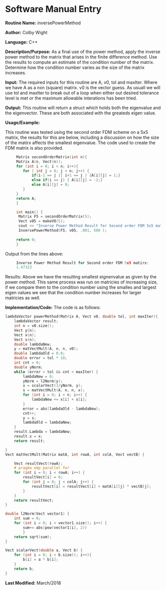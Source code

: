 # Software Manual Entry

**Routine Name:**  inversePowerMethod

**Author:** Colby Wight

**Language:** C++

**Description/Purpose:**  As a final use of the power method, apply the inverse power method to the matrix that arises in
the finite difference method. Use the results to compute an estimate of the condition number of the matrix.
Determine how the condition number varies as the size of the matrix increases.

**Input:** The required inputs for this routine are A, v0, tol and maxIter. Where we have A as a nxn (square) matrix. v0 is the vector guess. As usuall we will use tol and maxIter to break out of a loop when either out desired tolerance level is met or the maximum allowable interations has been tried.

**Output:** This routine will return a struct which holds both the eigenvalue and the eigenvector.  These are both associated with the greateds eigen value.

**Usage/Example:**

This routine was tested using the second order FDM scheme on a 5x5 matrix, the results for this are below, including a discussion on how the size of the matirx affects the smallest eigenvalue. The code used to create the FDM matrix is also provided. 

```C++
     Matrix secondOrderMatrix(int n){
     Matrix A(n, Vect(n));
     for (int i = 0; i < n; i++){
        for ( int j = 0; j < n; j++) {
            if(i-1 == j || i+1 == j ) {A[i][j] = 1;}
            else if(i == j) { A[i][j] = -2;}
            else A[i][j] = 0;
        }
     }
     return A;
     }

     int main() {
      Matrix F5 = secondOrderMatrix(5);
      Vect v05 = makeV0(5);
      cout << "Inverse Power Method Result for Second order FDM 5x5 matirx: ";
      InversePowerMethod(F5, v05, .001, 500 );
     
     return 0;
     }

```

Output from the lines above:

```C++
     Inverse Power Method Result for Second order FDM 5x5 matirx:
     1.47323
```
Results: Above we have the resulting smallest eignenvalue as given by the power method. This same process was run on matricies of increasing size, if we compare them to the condition number using the smalles and largest eigen values we see that the condition number increases for larger matricies as well.

**Implementation/Code:** The code is as follows:
```C++
lambdaVector powerMethod(Matrix A, Vect v0, double tol, int maxIter){
    lambdaVector result;
    int n = v0.size();
    Vect y(n);
    Vect x(n);
    Vect s(n);
    double lambdaNew;
    y = matVectMult(A, n, n, v0);
    double lambdaOld = 0.0;
    double error = tol * 10;
    int cnt = 0;
    double yNorm;
    while (error > tol && cnt < maxIter) {
        lambdaNew = 0;
        yNorm = l2Norm(y);
        x = scalarVect(1/yNorm, y);
        s = matVectMult(A, n, n, x);
        for (int i = 0; i < n; i++) {
            lambdaNew += x[i] + s[i];
        }
        error = abs(lambdaOld - lambdaNew);
        cnt++;
        y = s;
        lambdaOld = lambdaNew;
    }
    result.Lambda = lambdaNew;
    result.x = x;
    return result;

}
Vect matVectMult(Matrix matA, int rowA, int colA, Vect vectB) {

    Vect resultVect(rowA);
    # pragma omp parallel for
    for (int i = 0; i < rowA; i++) {
        resultVect[i] = 0;
        for (int j = 0; j < colA; j++) {
            resultVect[i] = resultVect[i] + matA[i][j] * vectB[j];
        }
    }
    return resultVect;
}

double l2Norm(Vect vector1) {
    int sum = 0;
    for (int i = 0; i < vector1.size(); i++) {
        sum+= abs(pow(vector1[i], 2))
        }
    return sqrt(sum);
}

Vect scalarVect(double a, Vect b) {
    for (int i = 0; i < b.size(); i++){
        b[i] = a * b[i];
    }
    return b;
}
```
**Last Modified:** March/2018
